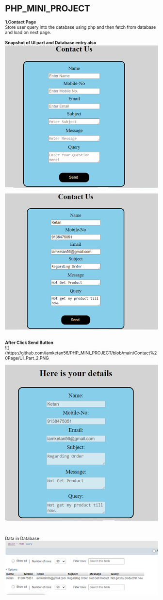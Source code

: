 # PHP_MINI_PROJECT
 <b>1.Contact Page</b><br>
 Store user query into the database using php and then fetch from database and load on next page.
 <br><br>
 <b>Snapshot of UI part and Database entry also</b><br>
 ![](https://github.com/iamketan56/PHP_MINI_PROJECT/blob/main/Contact%20Page/UI.PNG)

![](https://github.com/iamketan56/PHP_MINI_PROJECT/blob/main/Contact%20Page/UI_Part_1.PNG)

<br>
<b>After Click Send Button</b>
<br>
![](https://github.com/iamketan56/PHP_MINI_PROJECT/blob/main/Contact%20Page/UI_Part_2.PNG

![](https://github.com/iamketan56/PHP_MINI_PROJECT/blob/main/Contact%20Page/UI_Part_3.PNG)


<br>

Data in Database
![](https://github.com/iamketan56/PHP_MINI_PROJECT/blob/main/Contact%20Page/Database%20Entry%20SS.PNG)

